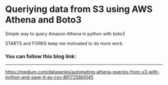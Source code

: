 # Queriying data from S3 using AWS Athena and Boto3
Simple way to query Amazon Athena in python with boto3

STARTS and FORKS keep me motivated to do more work.

### You can follow this blog link:  
---
https://medium.com/dataseries/automating-athena-queries-from-s3-with-python-and-save-it-as-csv-8917258b1045



